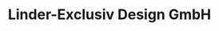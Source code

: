 ---
title: "Linder-Exclusiv Design GmbH"
url: /bad-saulgau/linder-exclusiv-design-gmbh/
shop: Warenhaus
---